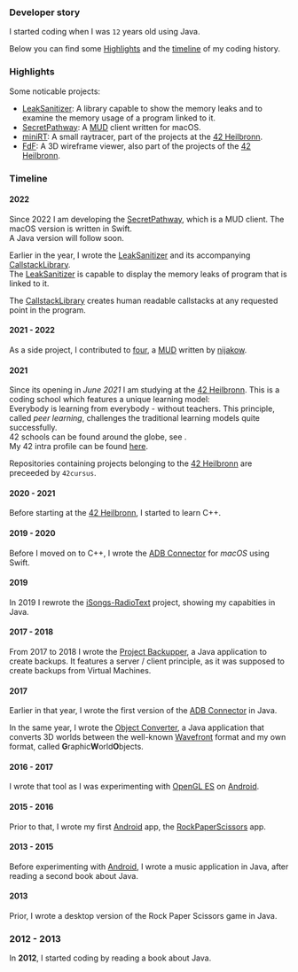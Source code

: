 ### Developer story
I started coding when I was `12` years old using Java.

Below you can find some [Highlights](#Highlights) and the [timeline](#Timeline) of my coding history. 

### Highlights
Some noticable projects:
- [LeakSanitizer]: A library capable to show the memory leaks and to examine the memory usage of a program linked to it.
- [SecretPathway]: A [MUD] client written for macOS.
- [miniRT]: A small raytracer, part of the projects at the [42 Heilbronn].
- [FdF]: A 3D wireframe viewer, also part of the projects of the [42 Heilbronn].

### Timeline

#### 2022
Since 2022 I am developing the [SecretPathway], which is a MUD client. The macOS version is written in Swift.  
A Java version will follow soon.

Earlier in the year, I wrote the [LeakSanitizer] and its accompanying [CallstackLibrary].  
The [LeakSanitizer] is capable to display the memory leaks of program that is linked to it.

The [CallstackLibrary] creates human readable callstacks at any requested point in the program.

#### 2021 - 2022
As a side project, I contributed to [four], a [MUD] written by [nijakow].

#### 2021
Since its opening in *June 2021* I am studying at the [42 Heilbronn]. This is a coding school which features a unique
learning model:  
Everybody is learning from everybody - without teachers. This principle, called *peer learning*, challenges the
traditional learning models quite successfully.  
42 schools can be found around the globe, see .  
My 42 intra profile can be found [here](https://profile.intra.42.fr/users/mhahn).

Repositories containing projects belonging to the [42 Heilbronn] are preceeded by `42cursus`.

#### 2020 - 2021
Before starting at the [42 Heilbronn], I started to learn C++.

#### 2019 - 2020
Before I moved on to C++, I wrote the [ADB Connector] for *macOS* using Swift.

#### 2019
In 2019 I rewrote the [iSongs-RadioText] project, showing my capabities in Java.

#### 2017 - 2018
From 2017 to 2018 I wrote the [Project Backupper], a Java application to create backups. It features a server / client
principle, as it was supposed to create backups from Virtual Machines.

#### 2017
Earlier in that year, I wrote the first version of the [ADB Connector] in Java.

In the same year, I wrote the [Object Converter], a Java application that converts 3D worlds between the well-known
[Wavefront] format and my own format, called **G**raphic**W**orld**O**bjects.

#### 2016 - 2017
I wrote that tool as I was experimenting with [OpenGL ES] on [Android].

#### 2015 - 2016
Prior to that, I wrote my first [Android] app, the [RockPaperScissors] app.

#### 2013 - 2015
Before experimenting with [Android], I wrote a music application in Java, after reading a second book about Java.

#### 2013
Prior, I wrote a desktop version of the Rock Paper Scissors game in Java.

### 2012 - 2013
In **2012**, I started coding by reading a book about Java.

[42 Heilbronn]: https://www.42heilbronn.de/learncoderepeat
[LeakSanitizer]: https://www.github.com/mhahnFr/LeakSanitizer
[SecretPathway]: https://www.github.com/mhahnFr/SecretPathway_macOS
[miniRT]: https://www.github.com/mhahnFr/42cursus-miniRT
[FdF]: https://www.github.com/mhahnFr/42cursus-FdF
[CallstackLibrary]: https://www.github.com/mhahnFr/CallstackLibrary
[four]: https://www.github.com/nijakow/four
[nijakow]: https://www.github.com/nijakow
[iSongs-RadioText]: https://www.github.com/mhahnFr/iSongs-RadioText
[ADB Connector]: https://www.github.com/mhahnFr/ADB_Connector_Mac
[Project Backupper]: https://www.github.com/mhahnFr/Project_Backupper
[Object Converter]: https://www.github.com/mhahnFr/Object_Converter
[RockPaperScissors]: htps://www.github.com/mhahnFr/RockPaperScissors
[MUD]: https://en.wikipedia.org/wiki/MUD
[OpenGL ES]: https://en.wikipedia.org/wiki/OpenGL_ES
[Android]: https://developer.android.com
[Wavefront]: https://en.wikipedia.org/wiki/Wavefront_.obj_file